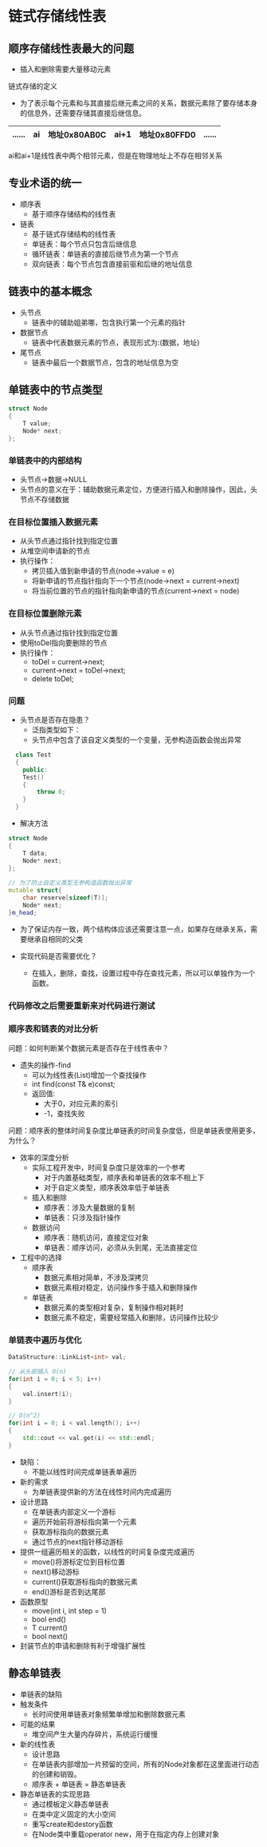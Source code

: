# 链式存储线性表

## 顺序存储线性表最大的问题

- 插入和删除需要大量移动元素

链式存储的定义

- 为了表示每个元素和与其直接后继元素之间的关系，数据元素除了要存储本身的信息外，还需要存储其直接后继信息。

|......| ai | 地址0x80AB0C | ai+1 | 地址0x80FFD0 | ...... |
|------|----|-------------|------|--------------|--------|

ai和ai+1是线性表中两个相邻元素，但是在物理地址上不存在相邻关系

## 专业术语的统一

- 顺序表
  - 基于顺序存储结构的线性表
- 链表
  - 基于链式存储结构的线性表
  - 单链表：每个节点只包含后继信息
  - 循环链表：单链表的直接后继节点为第一个节点
  - 双向链表：每个节点包含直接前驱和后继的地址信息

## 链表中的基本概念

- 头节点
  - 链表中的辅助姐弟哪，包含执行第一个元素的指针
- 数据节点
  - 链表中代表数据元素的节点，表现形式为:(数据，地址)
- 尾节点
  - 链表中最后一个数据节点，包含的地址信息为空

## 单链表中的节点类型

```c++
struct Node
{
    T value;
    Node* next;
};
```

### 单链表中的内部结构

- 头节点->数据->NULL
- 头节点的意义在于：辅助数据元素定位，方便进行插入和删除操作，因此，头节点不存储数据

### 在目标位置插入数据元素

- 从头节点通过指针找到指定位置
- 从堆空间申请新的节点
- 执行操作：
  - 拷贝插入值到新申请的节点(node->value = e)
  - 将新申请的节点指针指向下一个节点(node->next = current->next)
  - 将当前位置的节点的指针指向新申请的节点(current->next = node)

### 在目标位置删除元素

- 从头节点通过指针找到指定位置
- 使用toDel指向要删除的节点
- 执行操作：
  - toDel = current->next;
  - current->next = toDel->next;
  - delete toDel;

### 问题

- 头节点是否存在隐患？
  - 泛指类型如下：
  - 头节点中包含了该自定义类型的一个变量，无参构造函数会抛出异常

```c++
  class Test
  {
    public:
    Test()
    {
        throw 0;
    }
  }
```

- 解决方法

```c++
struct Node
{
    T data;
    Node* next;
};
        
// 为了防止自定义类型无参构造函数抛出异常
mutable struct{
    char reserve[sizeof(T)];
    Node* next;
}m_head;
```

- 为了保证内存一致，两个结构体应该还需要注意一点，如果存在继承关系，需要继承自相同的父类

- 实现代码是否需要优化？
  - 在插入，删除，查找，设置过程中存在查找元素，所以可以单独作为一个函数。

### 代码修改之后需要重新来对代码进行测试

### 顺序表和链表的对比分析

问题：如何判断某个数据元素是否存在于线性表中？

- 遗失的操作-find
  - 可以为线性表(List)增加一个查找操作
  - int find(const T& e)const;
  - 返回值:
    - 大于0，对应元素的索引
    - -1，查找失败

问题：顺序表的整体时间复杂度比单链表的时间复杂度低，但是单链表使用更多，为什么？

- 效率的深度分析
  - 实际工程开发中，时间复杂度只是效率的一个参考
    - 对于内置基础类型，顺序表和单链表的效率不相上下
    - 对于自定义类型，顺序表效率低于单链表
  - 插入和删除
    - 顺序表：涉及大量数据的复制
    - 单链表：只涉及指针操作
  - 数据访问
    - 顺序表：随机访问，直接定位对象
    - 单链表：顺序访问，必须从头到尾，无法直接定位
- 工程中的选择
  - 顺序表
    - 数据元素相对简单，不涉及深拷贝
    - 数据元素相对稳定，访问操作多于插入和删除操作
  - 单链表
    - 数据元素的类型相对复杂，复制操作相对耗时
    - 数据元素不稳定，需要经常插入和删除，访问操作比较少

### 单链表中遍历与优化

```c++
DataStructure::LinkList<int> val;

// 从头部插入 O(n)
for(int i = 0; i < 5; i++)
{
    val.insert(i);
}

// O(n^2)
for(int i = 0; i < val.length(); i++)
{
    std::cout << val.get(i) << std::endl;
}
```

- 缺陷：
  - 不能以线性时间完成单链表单遍历
- 新的需求
  - 为单链表提供新的方法在线性时间内完成遍历
- 设计思路
  - 在单链表内部定义一个游标
  - 遍历开始前将游标指向第一个元素
  - 获取游标指向的数据元素
  - 通过节点的next指针移动游标
- 提供一组遍历相关的函数，以线性的时间复杂度完成遍历
  - move()将游标定位到目标位置
  - next()移动游标
  - current()获取游标指向的数据元素
  - end()游标是否到达尾部
- 函数原型
  - move(int i, int step = 1)
  - bool end()
  - T current()
  - bool next()
- 封装节点的申请和删除有利于增强扩展性

## 静态单链表

- 单链表的缺陷
- 触发条件
  - 长时间使用单链表对象频繁单增加和删除数据元素
- 可能的结果
  - 堆空间产生大量内存碎片，系统运行缓慢
- 新的线性表
  - 设计思路
  - 在单链表内部增加一片预留的空间，所有的Node对象都在这里面进行动态的创建和销毁。
  - 顺序表 + 单链表 = 静态单链表
- 静态单链表的实现思路
  - 通过模板定义静态单链表
  - 在类中定义固定的大小空间
  - 重写create和destory函数
  - 在Node类中重载operator new，用于在指定内存上创建对象